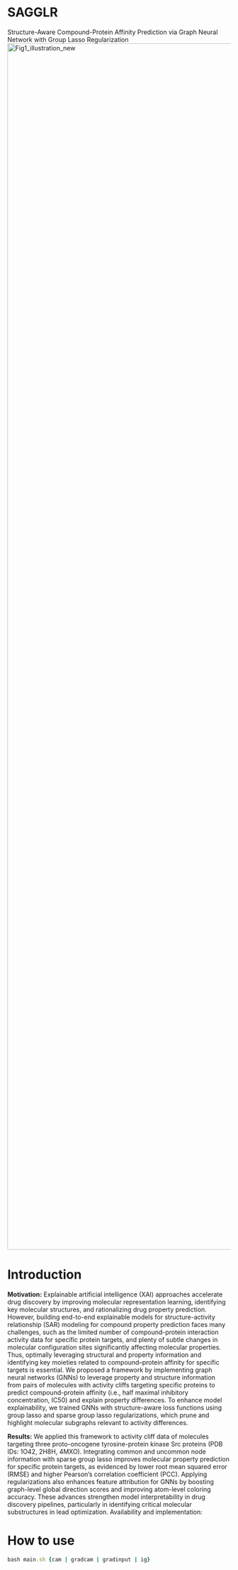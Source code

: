 # SAGGLR
Structure-Aware Compound-Protein Affinity Prediction via Graph Neural Network with Group Lasso Regularization
<img width="5315" height="2717" alt="Fig1_illustration_new" src="https://github.com/user-attachments/assets/a9c1512d-5d99-4b93-9bcb-9425d08cfd63" />

# Introduction
**Motivation:** Explainable artificial intelligence (XAI) approaches accelerate drug discovery by improving molecular
representation learning, identifying key molecular structures, and rationalizing drug property prediction. However,
building end-to-end explainable models for structure-activity relationship (SAR) modeling for compound property
prediction faces many challenges, such as the limited number of compound-protein interaction activity data for specific
protein targets, and plenty of subtle changes in molecular configuration sites significantly affecting molecular properties.
Thus, optimally leveraging structural and property information and identifying key moieties related to compound–protein
affinity for specific targets is essential. We proposed a framework by implementing graph neural networks (GNNs) to
leverage property and structure information from pairs of molecules with activity cliffs targeting specific proteins to
predict compound-protein affinity (i.e., half maximal inhibitory concentration, IC50) and explain property differences. To
enhance model explainability, we trained GNNs with structure-aware loss functions using group lasso and sparse group
lasso regularizations, which prune and highlight molecular subgraphs relevant to activity differences.

**Results:** We applied this framework to activity cliff data of molecules targeting three proto-oncogene tyrosine-protein
kinase Src proteins (PDB IDs: 1O42, 2H8H, 4MXO). Integrating common and uncommon node information with
sparse group lasso improves molecular property prediction for specific protein targets, as evidenced by lower root
mean squared error (RMSE) and higher Pearson’s correlation coefficient (PCC). Applying regularizations also enhances
feature attribution for GNNs by boosting graph-level global direction scores and improving atom-level coloring accuracy.
These advances strengthen model interpretability in drug discovery pipelines, particularly in identifying critical molecular
substructures in lead optimization.
Availability and implementation: 

# How to use
```ruby
bash main.sh {cam | gradcam | gradinput | ig}
```
